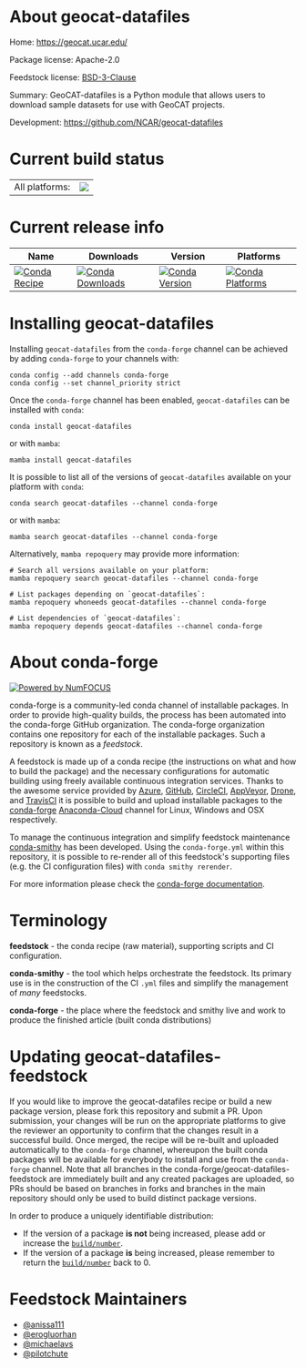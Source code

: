 About geocat-datafiles
======================

Home: https://geocat.ucar.edu/

Package license: Apache-2.0

Feedstock license: [BSD-3-Clause](https://github.com/conda-forge/geocat-datafiles-feedstock/blob/main/LICENSE.txt)

Summary: GeoCAT-datafiles is a Python module that allows users to download sample datasets for use with GeoCAT projects.

Development: https://github.com/NCAR/geocat-datafiles

Current build status
====================


<table><tr><td>All platforms:</td>
    <td>
      <a href="https://dev.azure.com/conda-forge/feedstock-builds/_build/latest?definitionId=15900&branchName=main">
        <img src="https://dev.azure.com/conda-forge/feedstock-builds/_apis/build/status/geocat-datafiles-feedstock?branchName=main">
      </a>
    </td>
  </tr>
</table>

Current release info
====================

| Name | Downloads | Version | Platforms |
| --- | --- | --- | --- |
| [![Conda Recipe](https://img.shields.io/badge/recipe-geocat--datafiles-green.svg)](https://anaconda.org/conda-forge/geocat-datafiles) | [![Conda Downloads](https://img.shields.io/conda/dn/conda-forge/geocat-datafiles.svg)](https://anaconda.org/conda-forge/geocat-datafiles) | [![Conda Version](https://img.shields.io/conda/vn/conda-forge/geocat-datafiles.svg)](https://anaconda.org/conda-forge/geocat-datafiles) | [![Conda Platforms](https://img.shields.io/conda/pn/conda-forge/geocat-datafiles.svg)](https://anaconda.org/conda-forge/geocat-datafiles) |

Installing geocat-datafiles
===========================

Installing `geocat-datafiles` from the `conda-forge` channel can be achieved by adding `conda-forge` to your channels with:

```
conda config --add channels conda-forge
conda config --set channel_priority strict
```

Once the `conda-forge` channel has been enabled, `geocat-datafiles` can be installed with `conda`:

```
conda install geocat-datafiles
```

or with `mamba`:

```
mamba install geocat-datafiles
```

It is possible to list all of the versions of `geocat-datafiles` available on your platform with `conda`:

```
conda search geocat-datafiles --channel conda-forge
```

or with `mamba`:

```
mamba search geocat-datafiles --channel conda-forge
```

Alternatively, `mamba repoquery` may provide more information:

```
# Search all versions available on your platform:
mamba repoquery search geocat-datafiles --channel conda-forge

# List packages depending on `geocat-datafiles`:
mamba repoquery whoneeds geocat-datafiles --channel conda-forge

# List dependencies of `geocat-datafiles`:
mamba repoquery depends geocat-datafiles --channel conda-forge
```


About conda-forge
=================

[![Powered by
NumFOCUS](https://img.shields.io/badge/powered%20by-NumFOCUS-orange.svg?style=flat&colorA=E1523D&colorB=007D8A)](https://numfocus.org)

conda-forge is a community-led conda channel of installable packages.
In order to provide high-quality builds, the process has been automated into the
conda-forge GitHub organization. The conda-forge organization contains one repository
for each of the installable packages. Such a repository is known as a *feedstock*.

A feedstock is made up of a conda recipe (the instructions on what and how to build
the package) and the necessary configurations for automatic building using freely
available continuous integration services. Thanks to the awesome service provided by
[Azure](https://azure.microsoft.com/en-us/services/devops/), [GitHub](https://github.com/),
[CircleCI](https://circleci.com/), [AppVeyor](https://www.appveyor.com/),
[Drone](https://cloud.drone.io/welcome), and [TravisCI](https://travis-ci.com/)
it is possible to build and upload installable packages to the
[conda-forge](https://anaconda.org/conda-forge) [Anaconda-Cloud](https://anaconda.org/)
channel for Linux, Windows and OSX respectively.

To manage the continuous integration and simplify feedstock maintenance
[conda-smithy](https://github.com/conda-forge/conda-smithy) has been developed.
Using the ``conda-forge.yml`` within this repository, it is possible to re-render all of
this feedstock's supporting files (e.g. the CI configuration files) with ``conda smithy rerender``.

For more information please check the [conda-forge documentation](https://conda-forge.org/docs/).

Terminology
===========

**feedstock** - the conda recipe (raw material), supporting scripts and CI configuration.

**conda-smithy** - the tool which helps orchestrate the feedstock.
                   Its primary use is in the construction of the CI ``.yml`` files
                   and simplify the management of *many* feedstocks.

**conda-forge** - the place where the feedstock and smithy live and work to
                  produce the finished article (built conda distributions)


Updating geocat-datafiles-feedstock
===================================

If you would like to improve the geocat-datafiles recipe or build a new
package version, please fork this repository and submit a PR. Upon submission,
your changes will be run on the appropriate platforms to give the reviewer an
opportunity to confirm that the changes result in a successful build. Once
merged, the recipe will be re-built and uploaded automatically to the
`conda-forge` channel, whereupon the built conda packages will be available for
everybody to install and use from the `conda-forge` channel.
Note that all branches in the conda-forge/geocat-datafiles-feedstock are
immediately built and any created packages are uploaded, so PRs should be based
on branches in forks and branches in the main repository should only be used to
build distinct package versions.

In order to produce a uniquely identifiable distribution:
 * If the version of a package **is not** being increased, please add or increase
   the [``build/number``](https://docs.conda.io/projects/conda-build/en/latest/resources/define-metadata.html#build-number-and-string).
 * If the version of a package **is** being increased, please remember to return
   the [``build/number``](https://docs.conda.io/projects/conda-build/en/latest/resources/define-metadata.html#build-number-and-string)
   back to 0.

Feedstock Maintainers
=====================

* [@anissa111](https://github.com/anissa111/)
* [@erogluorhan](https://github.com/erogluorhan/)
* [@michaelavs](https://github.com/michaelavs/)
* [@pilotchute](https://github.com/pilotchute/)

